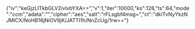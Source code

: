 {"iv":"keGjzLlTkbGLV2ivlxbYXA==","v":1,"iter":10000,"ks":128,"ts":64,"mode":"ccm","adata":"","cipher":"aes","salt":"rFLsgbf4msg=","ct":"dkiTvNyYkzNJMlCX/NoHB16jNiOV8jK/JATTI1h/NnZcUg/1rw=="}
